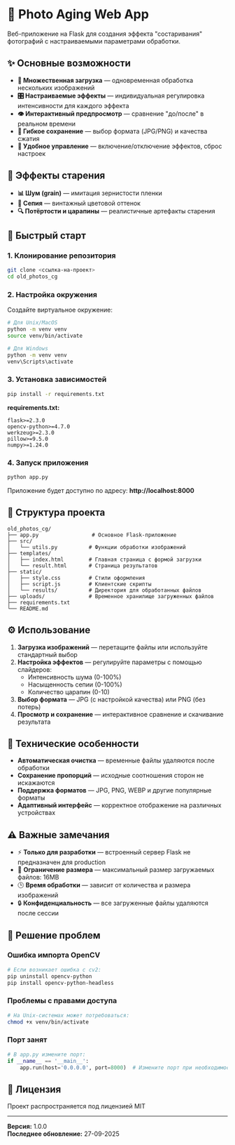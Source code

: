 # 📸 Photo Aging Web App

Веб-приложение на Flask для создания эффекта "состаривания" фотографий с настраиваемыми параметрами обработки.

## ✨ Основные возможности

- **📁 Множественная загрузка** — одновременная обработка нескольких изображений
- **🎛️ Настраиваемые эффекты** — индивидуальная регулировка интенсивности для каждого эффекта
- **👁️ Интерактивный предпросмотр** — сравнение "до/после" в реальном времени
- **💾 Гибкое сохранение** — выбор формата (JPG/PNG) и качества сжатия
- **🔄 Удобное управление** — включение/отключение эффектов, сброс настроек

## 🎯 Эффекты старения

- **📊 Шум (grain)** — имитация зернистости пленки
- **🎨 Сепия** — винтажный цветовой оттенок
- **🔍 Потёртости и царапины** — реалистичные артефакты старения

## 🚀 Быстрый старт

### 1. Клонирование репозитория

```bash
git clone <ссылка-на-проект>
cd old_photos_cg
```

### 2. Настройка окружения

Создайте виртуальное окружение:

```bash
# Для Unix/MacOS
python -m venv venv
source venv/bin/activate

# Для Windows
python -m venv venv
venv\Scripts\activate
```

### 3. Установка зависимостей

```bash
pip install -r requirements.txt
```

**requirements.txt:**

```
flask>=2.3.0
opencv-python>=4.7.0
werkzeug>=2.3.0
pillow>=9.5.0
numpy>=1.24.0
```

### 4. Запуск приложения

```bash
python app.py
```

Приложение будет доступно по адресу: **http://localhost:8000**

## 📁 Структура проекта

```
old_photos_cg/
├── app.py                 # Основное Flask-приложение
├── src/
│   └── utils.py          # Функции обработки изображений
├── templates/
│   ├── index.html        # Главная страница с формой загрузки
│   └── result.html       # Страница результатов
├── static/
│   ├── style.css         # Стили оформления
│   ├── script.js         # Клиентские скрипты
│   └── results/          # Директория для обработанных файлов
├── uploads/              # Временное хранилище загруженных файлов
├── requirements.txt
└── README.md
```

## ⚙️ Использование

1. **Загрузка изображений** — перетащите файлы или используйте стандартный выбор
2. **Настройка эффектов** — регулируйте параметры с помощью слайдеров:
   - Интенсивность шума (0-100%)
   - Насыщенность сепии (0-100%)
   - Количество царапин (0-10)
3. **Выбор формата** — JPG (с настройкой качества) или PNG (без потерь)
4. **Просмотр и сохранение** — интерактивное сравнение и скачивание результата

## 🔧 Технические особенности

- **Автоматическая очистка** — временные файлы удаляются после обработки
- **Сохранение пропорций** — исходные соотношения сторон не искажаются
- **Поддержка форматов** — JPG, PNG, WEBP и другие популярные форматы
- **Адаптивный интерфейс** — корректное отображение на различных устройствах

## ⚠️ Важные замечания

- ⚡ **Только для разработки** — встроенный сервер Flask не предназначен для production
- 💾 **Ограничение размера** — максимальный размер загружаемых файлов: 16MB
- 🕒 **Время обработки** — зависит от количества и размера изображений
- 🔒 **Конфиденциальность** — все загруженные файлы удаляются после сессии

## 🐛 Решение проблем

### Ошибка импорта OpenCV

```bash
# Если возникает ошибка с cv2:
pip uninstall opencv-python
pip install opencv-python-headless
```

### Проблемы с правами доступа

```bash
# На Unix-системах может потребоваться:
chmod +x venv/bin/activate
```

### Порт занят

```python
# В app.py измените порт:
if __name__ == '__main__':
    app.run(host='0.0.0.0', port=8000)  # Измените порт при необходимости
```

## 📄 Лицензия

Проект распространяется под лицензией MIT


---

**Версия:** 1.0.0  
**Последнее обновление:** 27-09-2025
